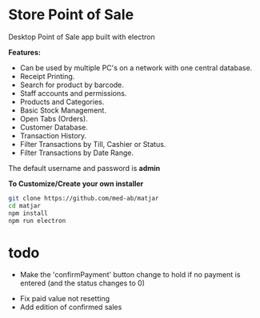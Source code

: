 # Store Point of Sale
 Desktop Point of Sale app built with electron
 
  **Features:**

- Can be used by multiple PC's on a network with one central database.
- Receipt Printing.
- Search for product by barcode.
- Staff accounts and permissions. 
- Products and Categories.
- Basic Stock Management.
- Open Tabs (Orders).
- Customer Database. 
- Transaction History. 
- Filter Transactions by Till, Cashier or Status. 
- Filter Transactions by Date Range. 

The default username and password is  **admin**

**To Customize/Create your own installer**

```sh
git clone https://github.com/med-ab/matjar
cd matjar
npm install
npm run electron 
```
# todo
+ Make the 'confirmPayment' button change to hold if no payment is entered (and the status changes to 0)
- Fix paid value not resetting
- Add edition of confirmed sales